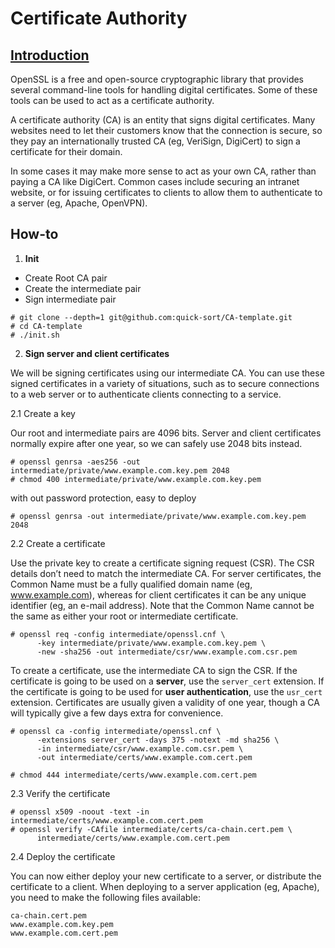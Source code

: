 Certificate Authority
====================

## [Introduction](https://jamielinux.com/docs/openssl-certificate-authority/introduction.html)

OpenSSL is a free and open-source cryptographic library that provides several command-line tools for handling digital certificates. Some of these tools can be used to act as a certificate authority.

A certificate authority (CA) is an entity that signs digital certificates. Many websites need to let their customers know that the connection is secure, so they pay an internationally trusted CA (eg, VeriSign, DigiCert) to sign a certificate for their domain.

In some cases it may make more sense to act as your own CA, rather than paying a CA like DigiCert. Common cases include securing an intranet website, or for issuing certificates to clients to allow them to authenticate to a server (eg, Apache, OpenVPN).


## How-to

1. **Init**
* Create Root CA pair
* Create the intermediate pair
* Sign intermediate pair

```
# git clone --depth=1 git@github.com:quick-sort/CA-template.git
# cd CA-template
# ./init.sh
```

2. **Sign server and client certificates**

We will be signing certificates using our intermediate CA. You can use these signed certificates in a variety of situations, such as to secure connections to a web server or to authenticate clients connecting to a service.

2.1 Create a key

Our root and intermediate pairs are 4096 bits. Server and client certificates normally expire after one year, so we can safely use 2048 bits instead.

```
# openssl genrsa -aes256 -out intermediate/private/www.example.com.key.pem 2048
# chmod 400 intermediate/private/www.example.com.key.pem
```

with out password protection, easy to deploy
```
# openssl genrsa -out intermediate/private/www.example.com.key.pem 2048
```

2.2 Create a certificate

Use the private key to create a certificate signing request (CSR). The CSR details don’t need to match the intermediate CA. For server certificates, the Common Name must be a fully qualified domain name (eg, www.example.com), whereas for client certificates it can be any unique identifier (eg, an e-mail address). Note that the Common Name cannot be the same as either your root or intermediate certificate.

```
# openssl req -config intermediate/openssl.cnf \
      -key intermediate/private/www.example.com.key.pem \
      -new -sha256 -out intermediate/csr/www.example.com.csr.pem
```

To create a certificate, use the intermediate CA to sign the CSR. If the certificate is going to be used on a **server**, use the `server_cert` extension. If the certificate is going to be used for **user authentication**, use the `usr_cert` extension. Certificates are usually given a validity of one year, though a CA will typically give a few days extra for convenience.

```
# openssl ca -config intermediate/openssl.cnf \
      -extensions server_cert -days 375 -notext -md sha256 \
      -in intermediate/csr/www.example.com.csr.pem \
      -out intermediate/certs/www.example.com.cert.pem

# chmod 444 intermediate/certs/www.example.com.cert.pem
```

2.3 Verify the certificate

```
# openssl x509 -noout -text -in intermediate/certs/www.example.com.cert.pem
# openssl verify -CAfile intermediate/certs/ca-chain.cert.pem \
      intermediate/certs/www.example.com.cert.pem
```

2.4 Deploy the certificate

You can now either deploy your new certificate to a server, or distribute the certificate to a client. When deploying to a server application (eg, Apache), you need to make the following files available:
```
ca-chain.cert.pem
www.example.com.key.pem
www.example.com.cert.pem
```

